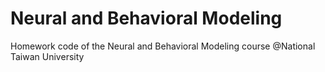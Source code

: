 # Neural and Behavioral Modeling

Homework code of the Neural and Behavioral Modeling course @National Taiwan University
